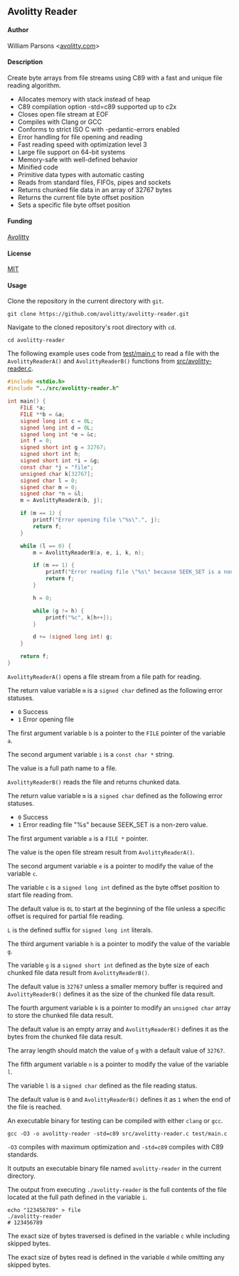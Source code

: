## Avolitty Reader

#### Author
William Parsons <[avolitty.com](https://avolitty.com/)>

#### Description
Create byte arrays from file streams using C89 with a fast and unique file reading algorithm.

- Allocates memory with stack instead of heap
- C89 compilation option -std=c89 supported up to c2x
- Closes open file stream at EOF
- Compiles with Clang or GCC
- Conforms to strict ISO C with -pedantic-errors enabled
- Error handling for file opening and reading
- Fast reading speed with optimization level 3
- Large file support on 64-bit systems
- Memory-safe with well-defined behavior
- Minified code
- Primitive data types with automatic casting
- Reads from standard files, FIFOs, pipes and sockets
- Returns chunked file data in an array of 32767 bytes
- Returns the current file byte offset position
- Sets a specific file byte offset position

#### Funding
[Avolitty](https://avolitty.com/donate/)

#### License
[MIT](https://github.com/avolitty/avolitty-reader/blob/main/LICENSE)

#### Usage
Clone the repository in the current directory with `git`.

``` console
git clone https://github.com/avolitty/avolitty-reader.git
```

Navigate to the cloned repository's root directory with `cd`.

``` console
cd avolitty-reader
```

The following example uses code from [test/main.c](https://github.com/avolitty/avolitty-reader/blob/main/test/main.c) to read a file with the `AvolittyReaderA()` and `AvolittyReaderB()` functions from [src/avolitty-reader.c](https://github.com/avolitty/avolitty-reader/blob/main/src/avolitty-reader.c).

``` c
#include <stdio.h>
#include "../src/avolitty-reader.h"

int main() {
	FILE *a;
	FILE **b = &a;
	signed long int c = 0L;
	signed long int d = 0L;
	signed long int *e = &c;
	int f = 0;
	signed short int g = 32767;
	signed short int h;
	signed short int *i = &g;
	const char *j = "file";
	unsigned char k[32767];
	signed char l = 0;
	signed char m = 0;
	signed char *n = &l;
	m = AvolittyReaderA(b, j);

	if (m == 1) {
		printf("Error opening file \"%s\".", j);
		return f;
	}

	while (l == 0) {
		m = AvolittyReaderB(a, e, i, k, n);

		if (m == 1) {
			printf("Error reading file \"%s\" because SEEK_SET is a non-zero value.", j);
			return f;
		}

		h = 0;

		while (g != h) {
			printf("%c", k[h++]);
		}

		d += (signed long int) g;
	}

	return f;
}
```

`AvolittyReaderA()` opens a file stream from a file path for reading.

The return value variable `m` is a `signed char` defined as the following error statuses.

- `0` Success
- `1` Error opening file

The first argument variable `b` is a pointer to the `FILE` pointer of the variable `a`.

The second argument variable `i` is a `const char *` string.

The value is a full path name to a file.

`AvolittyReaderB()` reads the file and returns chunked data.

The return value variable `m` is a `signed char` defined as the following error statuses.

- `0` Success
- `1` Error reading file \"%s\" because SEEK_SET is a non-zero value.

The first argument variable `a` is a `FILE *` pointer.

The value is the open file stream result from `AvolittyReaderA()`.

The second argument variable `e` is a pointer to modify the value of the variable `c`.

The variable `c` is a `signed long int` defined as the byte offset position to start file reading from.

The default value is `0L` to start at the beginning of the file unless a specific offset is required for partial file reading.

`L` is the defined suffix for `signed long int` literals.

The third argument variable `h` is a pointer to modify the value of the variable `g`.

The variable `g` is a `signed short int` defined as the byte size of each chunked file data result from `AvolittyReaderB()`.

The default value is `32767` unless a smaller memory buffer is required and `AvolittyReaderB()` defines it as the size of the chunked file data result.

The fourth argument variable `k` is a pointer to modify an `unsigned char` array to store the chunked file data result.

The default value is an empty array and `AvolittyReaderB()` defines it as the bytes from the chunked file data result.

The array length should match the value of `g` with a default value of `32767`.

The fifth argument variable `n` is a pointer to modify the value of the variable `l`.

The variable `l` is a `signed char` defined as the file reading status.

The default value is `0` and `AvolittyReaderB()` defines it as `1` when the end of the file is reached.

An executable binary for testing can be compiled with either `clang` or `gcc`.

``` console
gcc -O3 -o avolitty-reader -std=c89 src/avolitty-reader.c test/main.c
```

`-O3` compiles with maximum optimization and `-std=c89` compiles with C89 standards.

It outputs an executable binary file named `avolitty-reader` in the current directory.

The output from executing `./avolitty-reader` is the full contents of the file located at the full path defined in the variable `i`.

``` console
echo "123456789" > file
./avolitty-reader
# 123456789
```

The exact size of bytes traversed is defined in the variable `c` while including skipped bytes.

The exact size of bytes read is defined in the variable `d` while omitting any skipped bytes.
